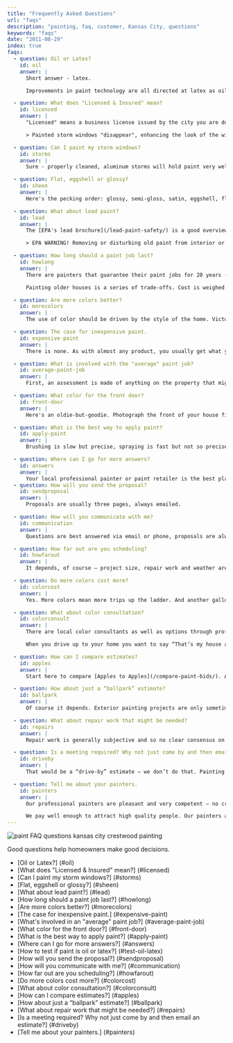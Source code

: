 ```yaml
--- 
title: "Frequently Asked Questions"
url: "faqs"
description: "painting, faq, customer, Kansas City, questions"
keywords: "faqs"
date: "2011-08-29"
index: true
faqs: 
  - question: Oil or Latex?
    id: oil
    answer: |
      Short answer - latex.

      Improvements in paint technology are all directed at latex as oil paint is gradually being phased out (it's not environmentally friendly). Latex is more durable, flexible and won't fade or chalk. While there will always be adherents to the Oil-Primer-Latex-Top-Coat school of thought, advances in latex primers have made that argument less convincing. We favor latex, but will use oil where conditions require it.

  - question: What does "Licensed & Insured" mean?
    id: licensed
    answer: |
      "Licensed" means a business license issued by the city you are doing business in. "Insured" should mean the painter has general liability insurance to protect the business and the homeowner. The cheapest, bare minimum coverage is rarely a good move for either party. Some contractors believe that having car insurance entitles them to say they have "insurance". Ask for (and get) a certificate of insurance issued for your specific address.

      > Painted storm windows "disappear", enhancing the look of the window rather than covering it up. This is particularily striking when the storms and sashes are painted to complement the window trim.

  - question: Can I paint my storm windows?
    id: storms
    answer: |
      Sure - properly cleaned, aluminum storms will hold paint very well. Painted storm windows "disappear", enhancing the look of the window rather than covering it up. This is particularily striking when the storms and sashes are painted to complement the window trim.

  - question: Flat, eggshell or glossy?
    id: sheen
    answer: |
      Here's the pecking order: glossy, semi-gloss, satin, eggshell, flat. Different manufacturers may use different terms or may offer a smaller selection of sheens. Higher gloss is easier to clean but shows off surface imperfections. Front doors are often painted with a glossy finish, trim often has some sheen to it and exterior walls are often flat, although some homes look quite attractive with some sheen to them.

  - question: What about lead paint?
    id: lead
    answer: |
      The [EPA's lead brochure](/lead-paint-safety/) is a good overview. For exterior painting, options run from ignoring the hazard up to workers in HazMat suits. As a practical matter,light scraping followed by the right primer is the route taken most often. Restoration (complete removal of all old paint) is costly and is usually only considered for small areas.

      > EPA WARNING! Removing or disturbing old paint from interior or exterior surfaces by sanding, scraping, abrading, or other means may produce dust, debris, or fumes that contain lead. Exposure to lead dust, debris or fumes may cause brain damage or other adverse health effects, especially in children and pregnant women. Structures built before 1978 should be tested by a licensed inspector prior to removing or disturbing old paint. For more information, call the National Lead Information Center at 1-800-424-LEAD.

  - question: How long should a paint job last?
    id: howlong
    answer: |
      There are painters that guarantee their paint jobs for 20 years - but few homeowners will pay for the prep work that requires. Paint over well-prepped new wood, high quality primer and the recommeded finish coat thickness should yield a life of 15 to 20 years. Paint over poor prep (no power washing or scraping), cheap primer (if any) and a thin finish coat may fail in less than one year. That's quite a range.

      Painting older houses is a series of trade-offs. Cost is weighed against desired appearance, proper prep, hassle, lead paint concerns, materials used and durability. Generally speaking, paint on a well-prepped house should last 7 to 10 years. Longer if the underlying paint is in good shape, shorter if you've got problems like excessive interior moisture, leaky gutters or mildew.

  - question: Are more colors better?
    id: morecolors
    answer: |
      The use of color should be driven by the style of the home. Victorian, brick colonial and Arts & Crafts styles will each use color differently to show the home to its best advantage. Whether your home is brick, wood siding or shingles, stone or stucco, the natural colors and textures can be enhanced by the use of color. Often similar colors with slight shading differences are used to subtly "suggest" details and features rather than "advertise" them. Think of a blue house with bright red trim and a yellow door - fine for a quirky beach cottage but not suited for most Kansas City neighborhoods. See the [Color Ideas page](/color-help/) for some ideas on how to make it happen.

  - question: The case for inexpensive paint.
    id: expensive-paint
    answer: |
      There is none. As with almost any product, you usually get what you pay for. Purchasing paint strictly on the basis of price will end up costing you more in the long run. Here's why. As long as you're comparing two similar types of paint (i.e. interior wall paint, exterior trim paint), price differences usually reflect a difference in the quality and/or the amount of the key ingredients. Since it's the ingredients that affect such important qualities as durability, flow, hide and leveling, the better the quality of the paint the easier it will be to apply and the longer it will normally last. In fact, a top-quality paint (or primer, or caulk) can last up to twice as long as a low-end paint, lowering the cost per year of service. Materials are a relatively small part of the overall cost of a paint job. Saving a few hundred on materials simply doesn't pay.

  - question: What is involved with the "average" paint job?
    id: average-paint-job
    answer: |
      First, an assessment is made of anything on the property that might need special protection (plants, play sets, etc.). After protection is in place, we'll power wash to remove loose paint, spider webs and other goodies. Then we'll hand scrape with carbide scrapers (they stay sharper longer and remove more paint), replace loose or missing window glazing, do agreed-upon repair work and carefully caulk as needed. Finally, we apply primer as needed and paint. All work will be specified in our agreement so everybody knows what to expect and there are no surprises. Every home is different so each step in the process is adjusted to meet the particular needs of your home.

  - question: What color for the front door?
    id: front-door
    answer: |
      Here's an oldie-but-goodie. Photograph the front of your house filling as much of the frame as you can. Cut out the front door with an exacto knife and hold the picture against enough color chips until you find the perfect color. Easy trial and error and no brush cleaning!

  - question: What is the best way to apply paint?
    id: apply-paint
    answer: |
      Brushing is slow but precise, spraying is fast but not so precise and rolling falls right in the middle. Trim is either brushed or sprayed and larger areas are usually sprayed and then back-rolled (rolling over the still-wet sprayed paint). Spray for speed and back-roll to work the paint into all the nooks and crannies. In general, spraying followed by back-rolling will deliver a more even film of paint across a larger area than spraying or rolling alone.

  - question: Where can I go for more answers?
    id: answers
    answer: |
      Your local professional painter or paint retailer is the best place to start. A great online resource is the Painter Forum - a professional problem-solving exchange.
  - question: How will you send the proposal?
    id: sendproposal
    answer: |
      Proposals are usually three pages, always emailed.

  - question: How will you communicate with me?
    id: communication
    answer: |
      Questions are best answered via email or phone, proposals are always emailed. We email expected scheduling as well as a helpful list of to-dos. We find texting once things are underway helps to keep things moving.

  - question: How far out are you scheduling?
    id: howfarout
    answer: |
      It depends, of course – project size, repair work and weather are among some of the factors. Summer is always busier (four to eight weeks), less so in winter (one to three weeks). Smaller homes easier to squeeze in between larger homes.

  - question: Do more colors cost more?
    id: colorcost
    answer: |
      Yes. More colors mean more trips up the ladder. And another gallon of paint and another roller cover. It doesn’t cost much, but it can add up.

  - question: What about color consultation?
    id: colorconsult
    answer: |
      There are local color consultants as well as options through professional paint companies. Take advantage of them - they'll keep you from making a color blunder.

      When you drive up to your home you want to say “That’s my house and I flippin’ love it!” and not “uh, it's still tan”. A professional that knows exterior paint colors will make that happen.

  - question: How can I compare estimates?
    id: apples
    answer: |
      Start here to compare [Apples to Apples](/compare-paint-bids/). And yes, we have done line-by-line comparisons of paint proposals - just give us a call.

  - question: How about just a “ballpark” estimate?
    id: ballpark
    answer: |
      Of course it depends. Exterior painting projects are only sometimes under $5000 and are usually less than $15k. Larger homes with certain requrements can be over $30k.

  - question: What about repair work that might be needed?
    id: repairs
    answer: |
      Repair work is generally subjective and so no clear consensus on just what should be done. We'll make recommendations, but it ultimately comes down to the customers' preferences and budget. Where appropriate we'll have our in-house people do repairs. If we can't do something with the expectred level of craftsmanship we'll make suggestions on whom you might call.

  - question: Is a meeting required? Why not just come by and then email an estimate?
    id: driveby
    answer: |
      That would be a “drive-by” estimate – we don’t do that. Painting is an expensive, it's a business transaction and everybody (both you and us) want to be very clear on what is expected. That requires clear questions and clear answers so that everybody’s expectations are met. And, like they say: "A job well planned is half delivered".

  - question: Tell me about your painters.
    id: painters
    answer: |
      Our professional painters are pleasant and very competent – no creepy dudes. We hire subcontractors and hold them accountable to deliver on clear expectations. The language they get is the same language we send to the customer - same language, same expectations.

      We pay well enough to attract high quality people. Our painters are real people with real lives and real families, living right here in Kansas City.
---
```


![paint FAQ questions kansas city crestwood painting](/images/FAQ-pic.jpg)

Good questions help homeowners make good decisions.

- [Oil or Latex?] (#oil)
- [What does "Licensed & Insured" mean?] (#licensed)
- [Can I paint my storm windows?] (#storms)
- [Flat, eggshell or glossy?] (#sheen)
- [What about lead paint?] (#lead)
- [How long should a paint job last?] (#howlong)
- [Are more colors better?] (#morecolors)
- [The case for inexpensive paint.] (#expensive-paint)
- [What's involved in an "average" paint job?] (#average-paint-job)
- [What color for the front door?] (#front-door)
- [What is the best way to apply paint?] (#apply-paint)
- [Where can I go for more answers?] (#answers)
- [How to test if paint is oil or latex?] (#test-oil-latex)
- [How will you send the proposal?] (#sendproposal)
- [How will you communicate with me?] (#communication)
- [How far out are you scheduling?] (#howfarout)
- [Do more colors cost more?] (#colorcost)
- [What about color consultation?] (#colorconsult)
- [How can I compare estimates?] (#apples)
- [How about just a “ballpark” estimate?] (#ballpark)
- [What about repair work that might be needed?] (#repairs)
- [Is a meeting required? Why not just come by and then email an estimate?] (#driveby)
- [Tell me about your painters.] (#painters)
